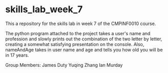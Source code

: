 # skills_lab_week_7
This a repository for the skills lab in week 7 of the CMPINF0010 course.

The python program attached to the project takes a user's name and profession and
slowly prints out the combination of the two letter by letter, creating a somewhat 
satisfying presentation on the console.
Also, nameAndAge takes in user name and age and tells you how old you will be in 17 years.

Group Members: 
James Duty
Yuqing Zhang
Ian Murday
